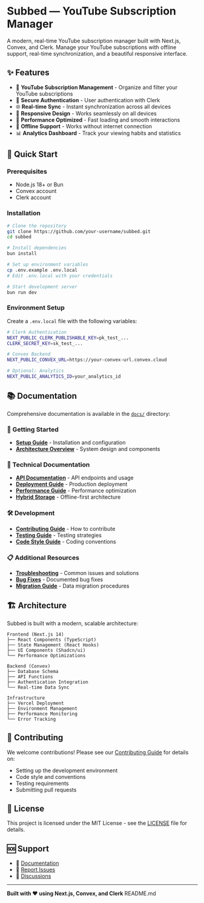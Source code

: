 # Subbed — YouTube Subscription Manager

A modern, real-time YouTube subscription manager built with Next.js, Convex, and Clerk. Manage your YouTube subscriptions with offline support, real-time synchronization, and a beautiful responsive interface.

## ✨ Features

- 🎥 **YouTube Subscription Management** - Organize and filter your YouTube subscriptions
- 🔐 **Secure Authentication** - User authentication with Clerk
- 🌐 **Real-time Sync** - Instant synchronization across all devices
- 📱 **Responsive Design** - Works seamlessly on all devices
- 🚀 **Performance Optimized** - Fast loading and smooth interactions
- 🔄 **Offline Support** - Works without internet connection
- 📊 **Analytics Dashboard** - Track your viewing habits and statistics

## 🚀 Quick Start

### Prerequisites

- Node.js 18+ or Bun
- Convex account
- Clerk account

### Installation

```bash
# Clone the repository
git clone https://github.com/your-username/subbed.git
cd subbed

# Install dependencies
bun install

# Set up environment variables
cp .env.example .env.local
# Edit .env.local with your credentials

# Start development server
bun run dev
```

### Environment Setup

Create a `.env.local` file with the following variables:

```bash
# Clerk Authentication
NEXT_PUBLIC_CLERK_PUBLISHABLE_KEY=pk_test_...
CLERK_SECRET_KEY=sk_test_...

# Convex Backend
NEXT_PUBLIC_CONVEX_URL=https://your-convex-url.convex.cloud

# Optional: Analytics
NEXT_PUBLIC_ANALYTICS_ID=your_analytics_id
```

## 📚 Documentation

Comprehensive documentation is available in the [`docs/`](./docs/) directory:

### 📖 Getting Started

- [**Setup Guide**](./docs/SETUP.md) - Installation and configuration
- [**Architecture Overview**](./docs/ARCHITECTURE.md) - System design and components

### 🔧 Technical Documentation

- [**API Documentation**](./docs/API.md) - API endpoints and usage
- [**Deployment Guide**](./docs/DEPLOYMENT.md) - Production deployment
- [**Performance Guide**](./docs/PERFORMANCE.md) - Performance optimization
- [**Hybrid Storage**](./docs/HYBRID_STORAGE.md) - Offline-first architecture

### 🛠️ Development

- [**Contributing Guide**](./docs/CONTRIBUTING.md) - How to contribute
- [**Testing Guide**](./docs/TESTING.md) - Testing strategies
- [**Code Style Guide**](./docs/CODE_STYLE.md) - Coding conventions

### 📋 Additional Resources

- [**Troubleshooting**](./docs/TROUBLESHOOTING.md) - Common issues and solutions
- [**Bug Fixes**](./docs/BUG_FIXES.md) - Documented bug fixes
- [**Migration Guide**](./docs/MIGRATION.md) - Data migration procedures

## 🏗️ Architecture

Subbed is built with a modern, scalable architecture:

```
Frontend (Next.js 14)
├── React Components (TypeScript)
├── State Management (React Hooks)
├── UI Components (Shadcn/ui)
└── Performance Optimizations

Backend (Convex)
├── Database Schema
├── API Functions
├── Authentication Integration
└── Real-time Data Sync

Infrastructure
├── Vercel Deployment
├── Environment Management
├── Performance Monitoring
└── Error Tracking
```

## 🤝 Contributing

We welcome contributions! Please see our [Contributing Guide](./docs/CONTRIBUTING.md) for details on:

- Setting up the development environment
- Code style and conventions
- Testing requirements
- Submitting pull requests

## 📄 License

This project is licensed under the MIT License - see the [LICENSE](LICENSE) file for details.

## 🆘 Support

- 📖 [Documentation](./docs/README.md)
- 🐛 [Report Issues](https://github.com/your-username/subbed/issues)
- 💬 [Discussions](https://github.com/your-username/subbed/discussions)

---

**Built with ❤️ using Next.js, Convex, and Clerk**</content>
<parameter name="filePath">README.md
